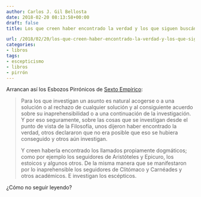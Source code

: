 ```yaml
---
author: Carlos J. Gil Bellosta
date: 2018-02-20 08:13:58+00:00
draft: false
title: Los que creen haber encontrado la verdad y los que siguen buscándola

url: /2018/02/20/los-que-creen-haber-encontrado-la-verdad-y-los-que-siguen-buscandola/
categories:
- libros
tags:
- escepticismo
- libros
- pirrón
---
```


Arrancan así los Esbozos Pirrónicos de [Sexto Empírico](https://es.wikipedia.org/wiki/Sexto_Emp%C3%ADrico):

>Para los que investigan un asunto es natural acogerse o a una solución o al rechazo de cualquier solución y al consiguiente acuerdo sobre su inaprehensibilidad o a una continuación de la investigación. Y por eso seguramente, sobre las cosas que se investigan desde el punto de vista de la Filosofía, unos dijeron haber encontrado la verdad, otros declararon que no era posible que eso se hubiera conseguido y otros aún investigan.
>
>Y creen haberla encontrado los llamados propiamente dogmáticos; como por ejemplo los seguidores de Aristóteles y Epicuro, los estoicos y algunos otros. De la misma manera que se manifestaron por lo inaprehensible los seguidores de Clitómaco y Carnéades y otros académicos. E investigan los escépticos.

¿Cómo no seguir leyendo?


